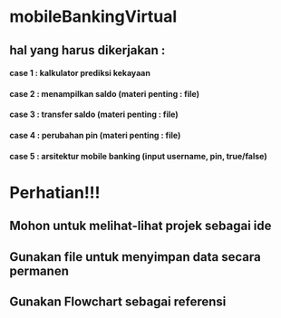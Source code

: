 # mobileBankingVirtual
## hal yang harus dikerjakan :
#### case 1 : kalkulator prediksi kekayaan
#### case 2 : menampilkan saldo (materi penting : file)
#### case 3 : transfer saldo (materi penting : file)
#### case 4 : perubahan pin (materi penting : file)
#### case 5 : arsitektur mobile banking (input username, pin, true/false)


# Perhatian!!!
## Mohon untuk melihat-lihat projek sebagai ide
## Gunakan file untuk menyimpan data secara permanen
## Gunakan Flowchart sebagai referensi
